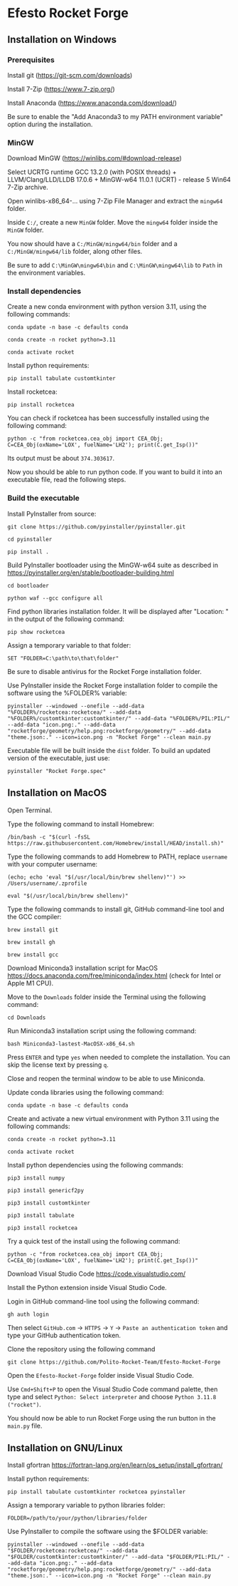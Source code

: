 # Efesto Rocket Forge

## Installation on Windows

### Prerequisites
Install git (https://git-scm.com/downloads)

Install 7-Zip (https://www.7-zip.org/)

Install Anaconda (https://www.anaconda.com/download/)

Be sure to enable the "Add Anaconda3 to my PATH environment variable" option during the installation.

### MinGW

Download MinGW (https://winlibs.com/#download-release)

Select UCRTG runtime GCC 13.2.0 (with POSIX threads) + LLVM/Clang/LLD/LLDB 17.0.6 + MinGW-w64 11.0.1 (UCRT) - release 5 Win64 7-Zip archive.

Open winlibs-x86_64-... using 7-Zip File Manager and extract the `mingw64` folder.

Inside `C:/`, create a new `MinGW` folder. Move the `mingw64` folder inside the `MinGW` folder.

You now should have a `C:/MinGW/mingw64/bin` folder and a `C:/MinGW/mingw64/lib` folder, along other files.

Be sure to add `C:\MinGW\mingw64\bin` and `C:\MinGW\mingw64\lib` to `Path` in the environment variables.

### Install dependencies

Create a new conda environment with python version 3.11, using the following commands:
```
conda update -n base -c defaults conda

conda create -n rocket python=3.11

conda activate rocket
```

Install python requirements:
```
pip install tabulate customtkinter
```

Install rocketcea:  
```
pip install rocketcea
```

You can check if rocketcea has been successfully installed using the following command:
```
python -c "from rocketcea.cea_obj import CEA_Obj; C=CEA_Obj(oxName='LOX', fuelName='LH2'); print(C.get_Isp())"
```
Its output must be about `374.303617`.

Now you should be able to run python code. If you want to build it into an executable file, read the following steps.

### Build the executable

Install PyInstaller from source:
```
git clone https://github.com/pyinstaller/pyinstaller.git

cd pyinstaller

pip install .
```

Build PyInstaller bootloader using the MinGW-w64 suite as described in <https://pyinstaller.org/en/stable/bootloader-building.html>
```
cd bootloader

python waf --gcc configure all
```

Find python libraries installation folder. It will be displayed after "Location: " in the output of the following command:
```
pip show rocketcea
```

Assign a temporary variable to that folder:
```
SET "FOLDER=C:\path\to\that\folder"
```

Be sure to disable antivirus for the Rocket Forge installation folder.

Use PyInstaller inside the Rocket Forge installation folder to compile the software using the %FOLDER% variable:
```
pyinstaller --windowed --onefile --add-data "%FOLDER%/rocketcea:rocketcea/" --add-data "%FOLDER%/customtkinter:customtkinter/" --add-data "%FOLDER%/PIL:PIL/" --add-data "icon.png:." --add-data "rocketforge/geometry/help.png:rocketforge/geometry/" --add-data "theme.json:." --icon=icon.png -n "Rocket Forge" --clean main.py 
```
Executable file will be built inside the `dist` folder. To build an updated version of the executable, just use:
```
pyinstaller "Rocket Forge.spec"
```

## Installation on MacOS
Open Terminal.

Type the following command to install Homebrew:
```
/bin/bash -c "$(curl -fsSL https://raw.githubusercontent.com/Homebrew/install/HEAD/install.sh)"
```
Type the following commands to add Homebrew to PATH, replace `username` with your computer username:
```
(echo; echo 'eval "$(/usr/local/bin/brew shellenv)"') >> /Users/username/.zprofile

eval "$(/usr/local/bin/brew shellenv)"
```
Type the following commands to install git, GitHub command-line tool and the GCC compiler:
```
brew install git

brew install gh

brew install gcc
```
Download Miniconda3 installation script for MacOS https://docs.anaconda.com/free/miniconda/index.html (check for Intel or Apple M1 CPU).

Move to the `Downloads` folder inside the Terminal using the following command:
```
cd Downloads
```
Run Miniconda3 installation script using the following command:
```
bash Miniconda3-lastest-MacOSX-x86_64.sh
```
Press `ENTER` and type `yes` when needed to complete the installation. You can skip the license text by pressing `q`.

Close and reopen the terminal window to be able to use Miniconda.

Update conda libraries using the following command:
```
conda update -n base -c defaults conda
```
Create and activate a new virtual environment with Python 3.11 using the following commands:
```
conda create -n rocket python=3.11

conda activate rocket
```
Install python dependencies using the following commands:
```
pip3 install numpy

pip3 install genericf2py

pip3 install customtkinter

pip3 install tabulate

pip3 install rocketcea
```
Try a quick test of the install using the following command:
```
python -c "from rocketcea.cea_obj import CEA_Obj; C=CEA_Obj(oxName='LOX', fuelName='LH2'); print(C.get_Isp())"
```
Download Visual Studio Code https://code.visualstudio.com/

Install the Python extension inside Visual Studio Code.

Login in GitHub command-line tool using the following command:
```
gh auth login
```
Then select `GitHub.com` -> `HTTPS` -> `Y` -> `Paste an authentication token` and type your GitHub authentication token.

Clone the repository using the following command
```
git clone https://github.com/Polito-Rocket-Team/Efesto-Rocket-Forge
```
Open the `Efesto-Rocket-Forge` folder inside Visual Studio Code.

Use `Cmd+Shift+P` to open the Visual Studio Code command palette, then type and select `Python: Select interpreter` and choose `Python 3.11.8 ("rocket")`.

You should now be able to run Rocket Forge using the run button in the `main.py` file.

## Installation on GNU/Linux

Install gfortran <https://fortran-lang.org/en/learn/os_setup/install_gfortran/>

Install python requirements:
```
pip install tabulate customtkinter rocketcea pyinstaller
```
Assign a temporary variable to python libraries folder:
```
FOLDER=/path/to/your/python/libraries/folder
```
Use PyInstaller to compile the software using the $FOLDER variable:
```
pyinstaller --windowed --onefile --add-data "$FOLDER/rocketcea:rocketcea/" --add-data "$FOLDER/customtkinter:customtkinter/" --add-data "$FOLDER/PIL:PIL/" --add-data "icon.png:." --add-data "rocketforge/geometry/help.png:rocketforge/geometry/" --add-data "theme.json:." --icon=icon.png -n "Rocket Forge" --clean main.py 
```